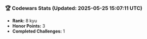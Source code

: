### 🏆 Codewars Stats (Updated: 2025-05-25 15:07:11 UTC)

- **Rank:** 8 kyu
- **Honor Points:** 3
- **Completed Challenges:** 1

